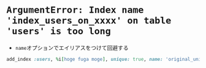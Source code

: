 # `ArgumentError: Index name 'index_users_on_xxxx' on table 'users' is too long`
- `name`オプションでエイリアスをつけて回避する
```ruby
add_index :users, %i[hoge fuga moge], unique: true, name: 'original_uniqueness_index'
```
